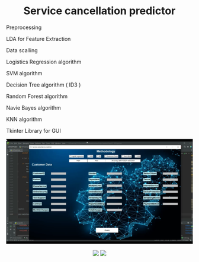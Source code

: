 <h1 align="center"> Service cancellation predictor  </h1>

Preprocessing
   
LDA for Feature Extraction 
   
Data scalling
   
Logistics Regression algorithm 
   
SVM algorithm
   
Decision Tree algorithm ( ID3 ) 
   
Random Forest algorithm 
   
Navie Bayes algorithm 
   
KNN algorithm
   
Tkinter Library for GUI 
 


<div align="center"><img src="https://github.com/NadaAlsaid/Service-cancellation-predictor-project/blob/main/Screenshot%20(592).png" width="900px" ></div>


<p align="center">
<img src="https://github-readme-stats.vercel.app/api?username=NadaAlsaid&show_icons=true&theme=dracula">
  <img src="https://github-readme-stats.vercel.app/api/top-langs/?username=NadaAlsaid&count_private=true&theme=dracula">
 </p>
